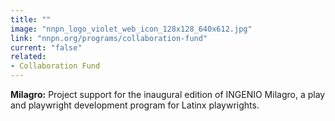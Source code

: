 ```yaml
---
title: ""
image: "nnpn_logo_violet_web_icon_128x128_640x612.jpg"
link: "nnpn.org/programs/collaboration-fund"
current: "false"
related:
- Collaboration Fund
---
```


**Milagro:** Project support for the inaugural edition of INGENIO Milagro, a play and playwright development program for Latinx playwrights.

